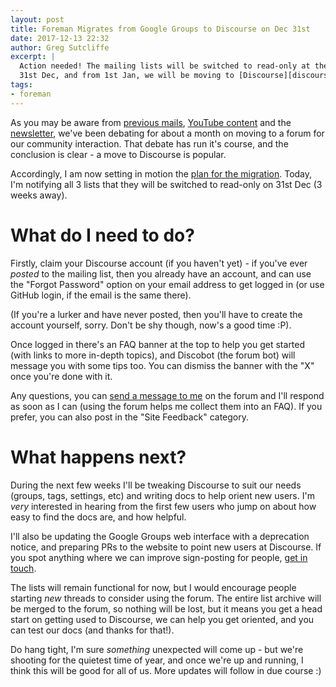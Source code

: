 ```yaml
---
layout: post
title: Foreman Migrates from Google Groups to Discourse on Dec 31st
date: 2017-12-13 22:32
author: Greg Sutcliffe
excerpt: |
  Action needed! The mailing lists will be switched to read-only at the end of
  31st Dec, and from 1st Jan, we will be moving to [Discourse][discourse].
tags:
- foreman
---
```


As you may be aware from [previous mails][users-list], [YouTube
content][youtube] and the [newsletter][news], we've been debating for about a
month on moving to a forum for our community interaction. That debate has run
it's course, and the conclusion is clear - a move to Discourse is popular.

Accordingly, I am now setting in motion the [plan for the
migration][migration]. Today, I'm notifying all 3 lists that they will be
switched to read-only on 31st Dec (3 weeks away).

# What do I need to do?

Firstly, claim your Discourse account (if you haven't yet) - if you've
ever *posted* to the mailing list, then you already have an account, and
can use the "Forgot Password" option on your email address to get logged
in (or use GitHub login, if the email is the same there).

(If you're a lurker and have never posted, then you'll have to create
the account yourself, sorry. Don't be shy though, now's a good time :P).

Once logged in there's an FAQ banner at the top to help you get started
(with links to more in-depth topics), and Discobot (the forum bot) will
message you with some tips too. You can dismiss the banner with the "X"
once you're done with it.

Any questions, you can [send a message to me][message] on the forum and I'll
respond as soon as I can (using the forum helps me collect them into an FAQ).
If you prefer, you can also post in the "Site Feedback" category.

# What happens next?

During the next few weeks I'll be tweaking Discourse to suit our needs
(groups, tags, settings, etc) and writing docs to help orient new users.
I'm *very* interested in hearing from the first few users who jump on
about how easy to find the docs are, and how helpful.

I'll also be updating the Google Groups web interface with a deprecation
notice, and preparing PRs to the website to point new users at
Discourse. If you spot anything where we can improve sign-posting for
people, [get in touch][message].

The lists will remain functional for now, but I would encourage people
starting *new* threads to consider using the forum. The entire list
archive will be merged to the forum, so nothing will be lost, but it
means you get a head start on getting used to Discourse, we can help
you get oriented, and you can test our docs (and thanks for that!).

Do hang tight, I'm sure *something* unexpected will come up - but we're
shooting for the quietest time of year, and once we're up and running, I
think this will be good for all of us. More updates will follow in due
course :)

[discourse]: https://community.theforeman.org
[message]: https://community.theforeman.org/u/gwmngilfen/
[users-list]: https://groups.google.com/d/topic/foreman-users/XXSETIlScX4
[youtube]: https://www.youtube.com/watch?v=IdV6US_d4-U
[news]: https://theforeman.org/2017/11/foreman-community-newsletter-november-2017.html
[migration]: https://community.theforeman.org/t/migration-plan/7550
